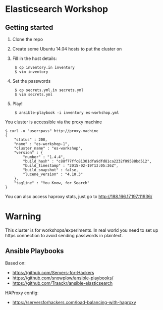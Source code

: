 Elasticsearch Workshop
======================

Getting started
---------------

1. Clone the repo
2. Create some Ubuntu 14.04 hosts to put the cluster on
3. Fill in the host details:

        $ cp inventory.in inventory
        $ vim inventory

4. Set the passwords

        $ cp secrets.yml.in secrets.yml
        $ vim secrets.yml

5. Play!

        $ ansible-playbook -i inventory es-workshop.yml

You cluster is accessible via the proxy machine

    $ curl -u "user:pass" http://proxy-machine
    {
        "status" : 200,
        "name" : "es-workshop-1",
        "cluster_name" : "es-workshop",
        "version" : {
            "number" : "1.4.4",
            "build_hash" : "c88f77ffc81301dfa9dfd81ca2232f09588bd512",
            "build_timestamp" : "2015-02-19T13:05:36Z",
            "build_snapshot" : false,
            "lucene_version" : "4.10.3"
        },
        "tagline" : "You Know, for Search"
    }


You can also access haproxy stats, just go to http://188.166.17.197:11936/

# Warning

This cluster is for workshops/experiments. In real world you need to
set up https connection to avoid sending passwords in plaintext.

Ansible Playbooks
-----------------

Based on:
- https://github.com/Servers-for-Hackers
- https://github.com/snowplow/ansible-playbooks/
- https://github.com/Traackr/ansible-elasticsearch

HAProxy config:
- https://serversforhackers.com/load-balancing-with-haproxy
